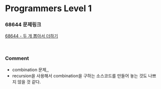 # Programmers Level 1

### 68644 문제링크

[68644 - 두 개 뽑아서 더하기](https://school.programmers.co.kr/learn/courses/30/lessons/68644)

<br>

### Comment

-   combination 문제,,
-   recursion을 사용해서 combination을 구하는 소스코드를 만들어 놓는 것도 나쁘지 않을 것 같다.
